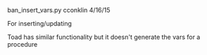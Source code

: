 ban_insert_vars.py
cconklin
4/16/15

For inserting/updating 

Toad has similar functionality but it doesn't generate the vars for a procedure

